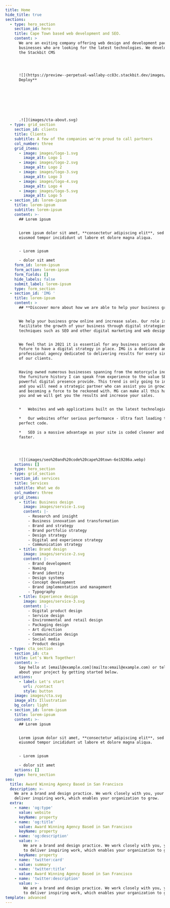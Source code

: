 ```yaml
---
title: Home
hide_title: true
sections:
  - type: hero_section
    section_id: hero
    title: Cape Town based web development and SEO.
    content: >
      We are an exiting company offering web design and development packages for
      businesses who are looking for the latest technologies. We develop using
      the Stackbit CMS 




      ![](https://preview--perpetual-wallaby-cc83c.stackbit.dev/images/cta-about.svg)**
      Deploy**








      .![](images/cta-about.svg)
  - type: grid_section
    section_id: clients
    title: Clients
    subtitle: A few of the companies we're proud to call partners
    col_number: three
    grid_items:
      - image: images/logo-1.svg
        image_alt: Logo 1
      - image: images/logo-2.svg
        image_alt: Logo 2
      - image: images/logo-3.svg
        image_alt: Logo 3
      - image: images/logo-4.svg
        image_alt: Logo 4
      - image: images/logo-5.svg
        image_alt: Logo 5
  - section_id: lorem-ipsum
    title: lorem-ipsum
    subtitle: lorem-ipsum
    content: >-
      ## Lorem ipsum


      Lorem ipsum dolor sit amet, **consectetur adipiscing elit**, sed do
      eiusmod tempor incididunt ut labore et dolore magna aliqua.


      - Lorem ipsum

      - dolor sit amet
    form_id: lorem-ipsum
    form_action: lorem-ipsum
    form_fields: []
    hide_labels: false
    submit_label: lorem-ipsum
    type: form_section
  - section_id: 'IMG '
    title: lorem-ipsum
    content: >
      ## **Discover more about how we are able to help your business grow**


      We help your business grow online and increase sales. Our role is to
      facilitate the growth of your business through digital strategies and
      techniques such as SEO and other digital marketing and web design tactics.


      We feel that in 2021 it is essential for any business serious about its
      future to have a digital strategy in place. IMG is a dedicated and fully
      professional agency dedicated to delivering results for every single one
      of our clients.


      Having owned numerous businesses spanning from the motorcycle industry to
      the furniture history I can speak from experience to the value SEO and a
      powerful digital presence provide. This trend is only going to increase
      and you will need a strategic partner who can assist you in growing online
      and becoming a force to be reckoned with. MG can make all this happen for
      you and we will get you the results and increase your sales.


      *   Websites and web applications built on the latest technologies.

      *   Our websites offer serious performance - Ultra fast loading times and
      perfect code.

      *   SEO is a massive advantage as your site is coded cleaner and is much
      faster.




      ![](images/seo%20and%20code%20cape%20town-6e19286a.webp)
    actions: []
    type: hero_section
  - type: grid_section
    section_id: services
    title: Services
    subtitle: What we do
    col_number: three
    grid_items:
      - title: Business design
        image: images/service-1.svg
        content: |-
          - Research and insight
          - Business innovation and transformation
          - Brand and strategy
          - Brand portfolio strategy
          - Design strategy
          - Digital and experience strategy
          - Communication strategy
      - title: Brand design
        image: images/service-2.svg
        content: |-
          - Brand development
          - Naming
          - Brand identity
          - Design systems
          - Concept development
          - Brand implementation and management
          - Typography
      - title: Experience design
        image: images/service-3.svg
        content: |-
          - Digital product design
          - Service design
          - Environmental and retail design
          - Packaging design
          - Art direction
          - Communication design
          - Social media
          - Product design
  - type: cta_section
    section_id: cta
    title: Let’s Work Together!
    content: >-
      Say hello at [email@example.com](mailto:email@example.com) or tell us more
      about your project by getting started below.
    actions:
      - label: Let's start
        url: /contact
        style: button
    image: images/cta.svg
    image_alt: Illustration
    bg_color: light
  - section_id: lorem-ipsum
    title: lorem-ipsum
    content: >-
      ## Lorem ipsum


      Lorem ipsum dolor sit amet, **consectetur adipiscing elit**, sed do
      eiusmod tempor incididunt ut labore et dolore magna aliqua.


      - Lorem ipsum

      - dolor sit amet
    actions: []
    type: hero_section
seo:
  title: Award Winning Agency Based in San Francisco
  description: >-
    We are a brand and design practice. We work closely with you, your team to
    deliver inspiring work, which enables your organization to grow.
  extra:
    - name: 'og:type'
      value: website
      keyName: property
    - name: 'og:title'
      value: Award Winning Agency Based in San Francisco
      keyName: property
    - name: 'og:description'
      value: >-
        We are a brand and design practice. We work closely with you, your team
        to deliver inspiring work, which enables your organization to grow.
      keyName: property
    - name: 'twitter:card'
      value: summary
    - name: 'twitter:title'
      value: Award Winning Agency Based in San Francisco
    - name: 'twitter:description'
      value: >-
        We are a brand and design practice. We work closely with you, your team
        to deliver inspiring work, which enables your organization to grow.
template: advanced
---
```

